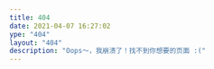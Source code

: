 ```yaml
---
title: 404
date: 2021-04-07 16:27:02
ype: "404"
layout: "404"
description: "Oops～，我崩溃了！找不到你想要的页面 :("
---
```

